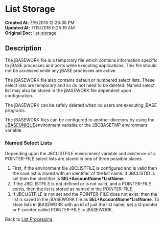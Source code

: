 # List Storage

**Created At:** 7/9/2018 12:26:38 PM  
**Updated At:** 7/13/2018 9:25:19 AM  
**Original Doc:** [list-storage](https://docs.jbase.com/47026-lists/list-storage)  


## Description 

The jBASEWORK file is a temporary file which contains information specific to jBASE processes and ports while executing applications. This file should not be accessed while any jBASE processes are active.

The jBASEWORK file also contains default or numbered select lists. These select lists are temporary and so do not need to be deleted. Named select list may also be stored in the jBASEWORK file dependent upon configuration.

The jBASEWORK can be safely deleted when no users are executing jBASE programs.

The jBASEWORK files can be configured to another directory by using the [JBASEUNIQUE](jbaseunique)environment variable or the JBCBASETMP environment variable.



### Named Select Lists

Depending upon the JBCLISTFILE environment variable and existence of a POINTER-FILE select lists are stored in one of three possible places.

1. First, if the environment file JBCLISTFILE is configured and is valid then the save list is stored with an identifier of the list name. If JBCLISTID is set then the identifier is **SEL\*AccountName\*ListName**.
2. If the JBCLISTFILE is not defined or is not valid, and a POINTER-FILE exists, then the list is stored as named in the POINTER-FILE.
3. If JBCLISTFILE is not set and the POINTER-FILE does not exist, then the list is saved in the jBASEWORK file as **SEL\*AccountName\*ListName**. To store lists in jBASEWORK with an id of just the list name, set a Q-pointer or F-pointer called POINTER-FILE to jBASEWORK.




Back to [List Processing](325912-list-processing)
